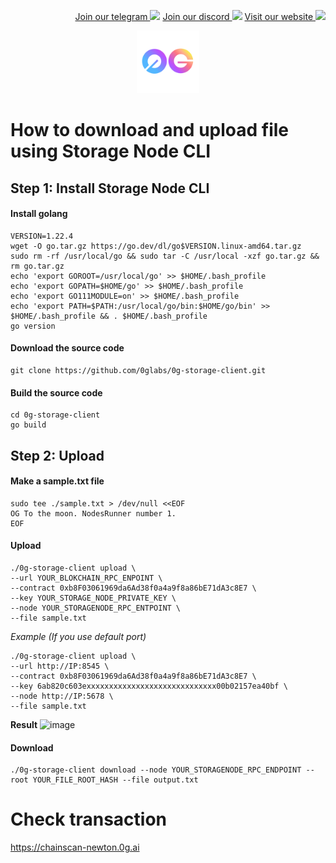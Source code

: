 <p style="font-size:14px" align="right">
<a href="https://t.me/nodesrunnerguru" target="_blank">Join our telegram <img src="https://user-images.githubusercontent.com/50621007/183283867-56b4d69f-bc6e-4939-b00a-72aa019d1aea.png" width="30"/></a>
<a href="https://discord.gg/dvNSrwyU" target="_blank">Join our discord <img src="https://user-images.githubusercontent.com/50621007/176236430-53b0f4de-41ff-41f7-92a1-4233890a90c8.png" width="30"/></a>
<a href="https://vinnodes.com" target="_blank">Visit our website <img src="https://github.com/thenhthang/vinnodes/blob/main/content/logo.jpg?raw=true" width="30"/></a>
</p>
<p align="center">
  <img height="100" height="auto" src="https://github.com/thenhthang/vinnodes/blob/main/content/oglogo.png?raw=true">
</p>

# How to download and upload file using Storage Node CLI
## Step 1: Install Storage Node CLI
#### Install golang
```
VERSION=1.22.4
wget -O go.tar.gz https://go.dev/dl/go$VERSION.linux-amd64.tar.gz
sudo rm -rf /usr/local/go && sudo tar -C /usr/local -xzf go.tar.gz && rm go.tar.gz
echo 'export GOROOT=/usr/local/go' >> $HOME/.bash_profile
echo 'export GOPATH=$HOME/go' >> $HOME/.bash_profile
echo 'export GO111MODULE=on' >> $HOME/.bash_profile
echo 'export PATH=$PATH:/usr/local/go/bin:$HOME/go/bin' >> $HOME/.bash_profile && . $HOME/.bash_profile
go version
```
#### Download the source code
```
git clone https://github.com/0glabs/0g-storage-client.git
```
#### Build the source code
```
cd 0g-storage-client
go build
```
## Step 2: Upload
#### Make a sample.txt file
```
sudo tee ./sample.txt > /dev/null <<EOF
OG To the moon. NodesRunner number 1.
EOF
```
#### Upload
```
./0g-storage-client upload \
--url YOUR_BLOKCHAIN_RPC_ENPOINT \
--contract 0xb8F03061969da6Ad38f0a4a9f8a86bE71dA3c8E7 \
--key YOUR_STORAGE_NODE_PRIVATE_KEY \
--node YOUR_STORAGENODE_RPC_ENTPOINT \
--file sample.txt
```
_Example (If you use default port)_
```
./0g-storage-client upload \
--url http://IP:8545 \
--contract 0xb8F03061969da6Ad38f0a4a9f8a86bE71dA3c8E7 \
--key 6ab820c603exxxxxxxxxxxxxxxxxxxxxxxxxxxxx00b02157ea40bf \
--node http://IP:5678 \
--file sample.txt
```
**Result**
![image](https://github.com/thenhthang/vinnodes/assets/16117878/0611b913-b6eb-4ebd-a212-dc2b0dfb5812)

#### Download
```
./0g-storage-client download --node YOUR_STORAGENODE_RPC_ENDPOINT --root YOUR_FILE_ROOT_HASH --file output.txt
```
# Check transaction

https://chainscan-newton.0g.ai
